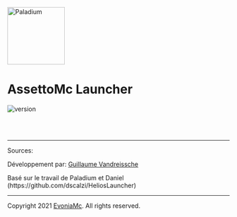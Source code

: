 <p><img  src="https://cdn.discordapp.com/attachments/834520539040841803/835467730265571368/test.png" height="130px" alt="Paladium"></p>

<h1>AssettoMc Launcher</h1>

<p>
    <img src="https://img.shields.io/badge/version-1.0.0-dark_green.svg?style=for-the-badge" alt="version">
</p>

<br>
<br>

---

Sources:
<br>
<p>Développement par: <a href="https://devmetrics.shop" target="_BLANK">Guillaume Vandreissche</a></p>
<p>
    Basé sur le travail de Paladium et Daniel (https://github.com/dscalzi/HeliosLauncher)
</p>

---
Copyright 2021 <a href="https://discord.gg/xd5VuMRduy" target="_BLANK">EvoniaMc</a>. All rights reserved.
